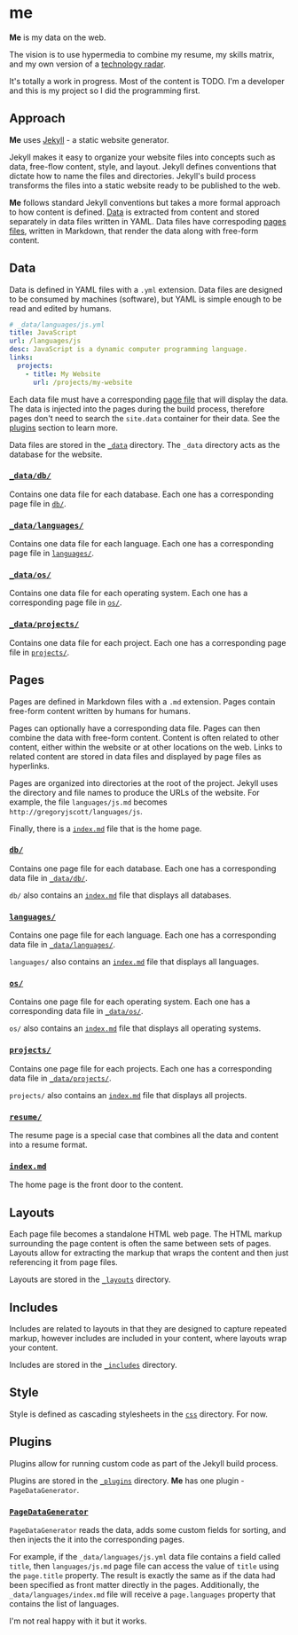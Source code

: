 # me

**Me** is my data on the web.

The vision is to use hypermedia to combine my resume, my skills matrix, and my own version of a [technology radar](http://www.thoughtworks.com/radar).

It's totally a work in progress. Most of the content is TODO. I'm a developer and this is my project so I did the programming first.

## Approach

**Me** uses [Jekyll](http://jekyllrb.com) - a static website generator.

Jekyll makes it easy to organize your website files into concepts such as data, free-flow content, style, and layout. Jekyll defines conventions that dictate how to name the files and directories. Jekyll's build process transforms the files into a static website ready to be published to the web.

**Me** follows standard Jekyll conventions but takes a more formal approach to how content is defined. [Data](#data) is extracted from content and stored separately in data files written in YAML. Data files have correspoding [pages files](#pages), written in Markdown, that render the data along with free-form content.

## Data

Data is defined in YAML files with a `.yml` extension. Data files are designed to be consumed by machines (software), but YAML is simple enough to be read and edited by humans.

```yaml
# _data/languages/js.yml
title: JavaScript
url: /languages/js
desc: JavaScript is a dynamic computer programming language.
links:
  projects:
    - title: My Website
      url: /projects/my-website
```

Each data file must have a corresponding [page file](#pages) that will display the data. The data is injected into the pages during the build process, therefore pages don't need to search the `site.data` container for their data. See the [plugins](#plugins) section to learn more.

Data files are stored in the [`_data`](_data) directory. The `_data` directory acts as the database for the website.

### [`_data/db/`](_data/db)

Contains one data file for each database. Each one has a corresponding page file in [`db/`](db).

### [`_data/languages/`](_data/languages)

Contains one data file for each language. Each one has a corresponding page file in [`languages/`](languages).

### [`_data/os/`](_data/os)

Contains one data file for each operating system. Each one has a corresponding page file in [`os/`](os).

### [`_data/projects/`](_data/projects)

Contains one data file for each project. Each one has a corresponding page file in [`projects/`](projects).

## Pages

Pages are defined in Markdown files with a `.md` extension. Pages contain free-form content written by humans for humans.

Pages can optionally have a corresponding data file. Pages can then combine the data with free-form content. Content is often related to other content, either within the website or at other locations on the web. Links to related content are stored in data files and displayed by page files as hyperlinks.

Pages are organized into directories at the root of the project. Jekyll uses the directory and file names to produce the URLs of the website. For example, the file `languages/js.md` becomes `http://gregoryjscott/languages/js`.

Finally, there is a [`index.md`](index.md) file that is the home page.

### [`db/`](db)

Contains one page file for each database. Each one has a corresponding data file in [`_data/db/`](_data/db).

`db/` also contains an [`index.md`](db/index.md) file that displays all databases.

### [`languages/`](languages)

Contains one page file for each language. Each one has a corresponding data file in [`_data/languages/`](_data/languages).

`languages/` also contains an [`index.md`](languages/index.md) file that displays all languages.

### [`os/`](os)

Contains one page file for each operating system. Each one has a corresponding data file in [`_data/os/`](_data/os).

`os/` also contains an [`index.md`](os/index.md) file that displays all operating systems.

### [`projects/`](projects)

Contains one page file for each projects. Each one has a corresponding data file in [`_data/projects/`](_data/projects).

`projects/` also contains an [`index.md`](projects/index.md) file that displays all projects.

### [`resume/`](resume)

The resume page is a special case that combines all the data and content into a resume format.

### [`index.md`](index.md)

The home page is the front door to the content.

## Layouts

Each page file becomes a standalone HTML web page. The HTML markup surrounding the page content is often the same between sets of pages. Layouts allow for extracting the markup that wraps the content and then just referencing it from page files.

Layouts are stored in the [`_layouts`](_layouts) directory.

## Includes

Includes are related to layouts in that they are designed to capture repeated markup, however includes are included in your content, where layouts wrap your content.

Includes are stored in the [`_includes`](_includes) directory.

## Style

Style is defined as cascading stylesheets in the [`css`](css) directory. For now.

## Plugins

Plugins allow for running custom code as part of the Jekyll build process.

Plugins are stored in the [`_plugins`](_plugins) directory. **Me** has one plugin - `PageDataGenerator`.

### [`PageDataGenerator`](_plugins/page_data_generator.rb)

`PageDataGenerator` reads the data, adds some custom fields for sorting, and then injects the it into the corresponding pages.

For example, if the `_data/languages/js.yml` data file contains a field called `title`, then `languages/js.md` page file can access the value of `title` using the `page.title` property. The result is exactly the same as if the data had been specified as front matter directly in the pages. Additionally, the `_data/languages/index.md` file will receive a `page.languages` property that contains the list of languages.

I'm not real happy with it but it works.
